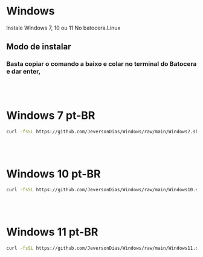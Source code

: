 # Windows
Instale Windows 7, 10 ou 11 No batocera.Linux
<br>

<h2>Modo de instalar</h2>

<h3>Basta copiar o comando a baixo e colar no terminal do Batocera e dar enter,</h3>
<br><br>

# Windows 7 pt-BR

```bash
curl -fsSL https://github.com/JeversonDias/Windows/raw/main/Windows7.sh | bash
```
<br><br>

# Windows 10 pt-BR

```bash
curl -fsSL https://github.com/JeversonDias/Windows/raw/main/Windows10.sh | bash
```
<br><br>

# Windows 11 pt-BR

```bash
curl -fsSL https://github.com/JeversonDias/Windows/raw/main/Windows11.sh | bash
```
<br><br>
